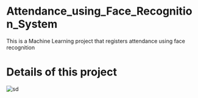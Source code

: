 # Attendance_using_Face_Recognition_System
This is a Machine Learning project that registers attendance using face recognition
# Details of this project
![sd](https://github.com/nandini1101/Attendance_using_Face_Recognition_System/assets/124682402/67503596-73c8-48ca-87ff-2d9fb404ecd0)
